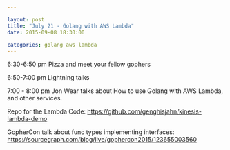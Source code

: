 ```yaml
---

layout: post
title: "July 21 - Golang with AWS Lambda"
date: 2015-09-08 18:30:00

categories: golang aws lambda
---
```


6:30-6:50 pm Pizza and meet your fellow gophers

6:50-7:00 pm Lightning talks

7:00 - 8:00 pm Jon Wear talks about How to use Golang with AWS Lambda, and other services.

Repo for the Lambda Code: <https://github.com/genghisjahn/kinesis-lambda-demo>

GopherCon talk about func types implementing interfaces: <https://sourcegraph.com/blog/live/gophercon2015/123655003560>
